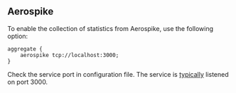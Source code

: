 ## Aerospike

To enable the collection of statistics from Aerospike, use the following option:
```
aggregate {
    aerospike tcp://localhost:3000;
}
```

Check the service port in configuration file. The service is [typically](https://aerospike.com/docs/server/operations/plan/network) listened on port 3000.
